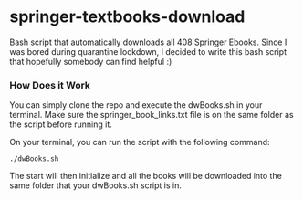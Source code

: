 # springer-textbooks-download

Bash script that automatically downloads all 408 Springer Ebooks. Since I was bored during quarantine lockdown, I decided to write this bash script that hopefully somebody can find helpful :)


### How Does it Work

You can simply clone the repo and execute the dwBooks.sh in your terminal. Make sure the springer_book_links.txt file is on the same folder as the script before running it.

On your terminal, you can run the script with the following command:

```
./dwBooks.sh
```

The start will then initialize and all the books will be downloaded into the same folder that your dwBooks.sh script is in.


